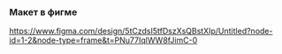 ### Макет в фигме

https://www.figma.com/design/5tCzdsI5tfDszXsQBstXIp/Untitled?node-id=1-2&node-type=frame&t=PNu77IqlWW8fJimC-0
